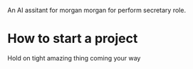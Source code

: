 An AI assitant for morgan morgan for perform secretary role.

# How to start a project
Hold on tight amazing thing coming your way

